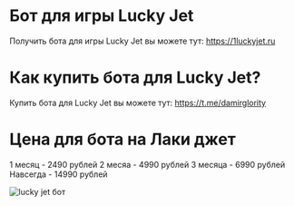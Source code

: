 # Бот для игры Lucky Jet
Получить бота для игры Lucky Jet вы можете тут: https://1luckyjet.ru
# Как купить бота для Lucky Jet?
Купить бота для Lucky Jet вы можете тут: https://t.me/damirglority
# Цена для бота на Лаки джет
1 месяц - 2490 рублей
2 месяа - 4990 рублей
3 месяца - 6990 рублей
Навсегда - 14990 рублей

![lucky jet бот](https://i.ytimg.com/vi/Q5t9lm2Nijg/maxresdefault.jpg?7857057827)
